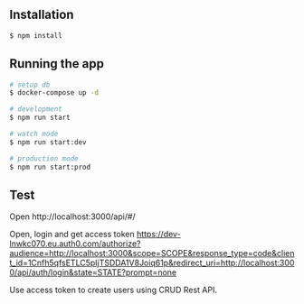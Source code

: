 ## Installation

```bash
$ npm install
```

## Running the app

```bash
# setup db
$ docker-compose up -d

# development
$ npm run start

# watch mode
$ npm run start:dev

# production mode
$ npm run start:prod
```

## Test 

Open http://localhost:3000/api/#/

Open, login and get access token https://dev-lnwkc070.eu.auth0.com/authorize?audience=http://localhost:3000&scope=SCOPE&response_type=code&client_id=1Cnfh5qfsETLC5pIjTSDDA1V8Joiq61p&redirect_uri=http://localhost:3000/api/auth/login&state=STATE?prompt=none

Use access token to create users using CRUD Rest API.

